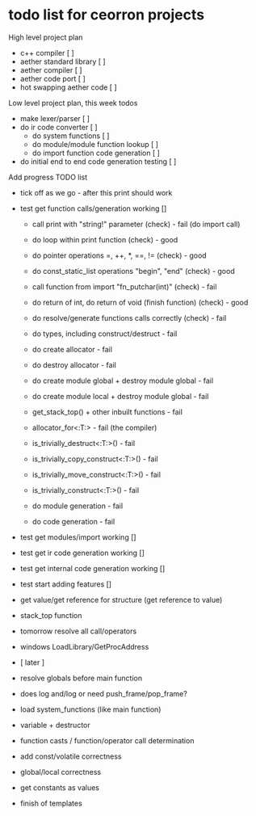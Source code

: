 # todo list for ceorron projects

High level project plan
 - c++ compiler                                            [ ]
 - aether standard library                                 [ ]
 - aether compiler                                         [ ]
 - aether code port                                        [ ]
 - hot swapping aether code                                [ ]

Low level project plan, this week todos
 - make lexer/parser                                       [ ]
 - do ir code converter                                    [ ]
   - do system functions                                   [ ]
   - do module/module function lookup                      [ ]
   - do import function code generation                    [ ]
 - do initial end to end code generation testing           [ ]

Add progress TODO list
 - tick off as we go - after this print should work
 - test get function calls/generation working              []
    - call print with "string!" parameter (check)                      - fail (do import call)
    - do loop within print function (check)                            - good
    - do pointer operations =, ++, *, ==, != (check)                   - good
    - do const_static_list operations "begin", "end" (check)           - good
    - call function from import "fn_putchar(int)" (check)              - fail
    - do return of int, do return of void (finish function) (check)    - good
    - do resolve/generate functions calls correctly (check)            - fail

    - do types, including construct/destruct                           - fail

    - do create allocator                                              - fail
    - do destroy allocator                                             - fail
    - do create module global + destroy module global                  - fail
    - do create module local + destroy module global                   - fail

    - get_stack_top() + other inbuilt functions                        - fail
    - allocator_for<:T:>                                               - fail (the compiler)
    - is_trivially_destruct<:T:>()                                     - fail
    - is_trivially_copy_construct<:T:>()                               - fail
    - is_trivially_move_construct<:T:>()                               - fail
    - is_trivially_construct<:T:>()                                    - fail

    - do module generation                                             - fail
    - do code generation                                               - fail

 - test get modules/import working				                     []
 - test get ir code generation working			                  []
 - test get internal code generation working	              []
 - test start adding features					                         []
- get value/get reference for structure (get reference to value)
- stack_top function
- tomorrow resolve all call/operators
- windows LoadLibrary/GetProcAddress
- [ later ]
- resolve globals before main function
- does log and/log or need push_frame/pop_frame?
- load system_functions (like main function)
- variable + destructor
- function casts / function/operator call determination
- add const/volatile correctness
- global/local correctness
- get constants as values
- finish of templates
